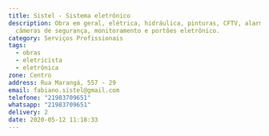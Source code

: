 ```yaml
---
title: Sistel - Sistema eletrônico
description: Obra em geral, elétrica, hidráulica, pinturas, CFTV, alarmes,
  câmeras de segurança, monitoramento e portões eletrônico.
category: Serviços Profissionais
tags:
  - obras
  - eletricista
  - eletrônica
zone: Centro
address: Rua Marangá, 557 - 29
email: fabiano.sistel@gmail.com
telefone: "21983709651"
whatsapp: "21983709651"
delivery: 2
date: 2020-05-12 11:18:33
---
```

